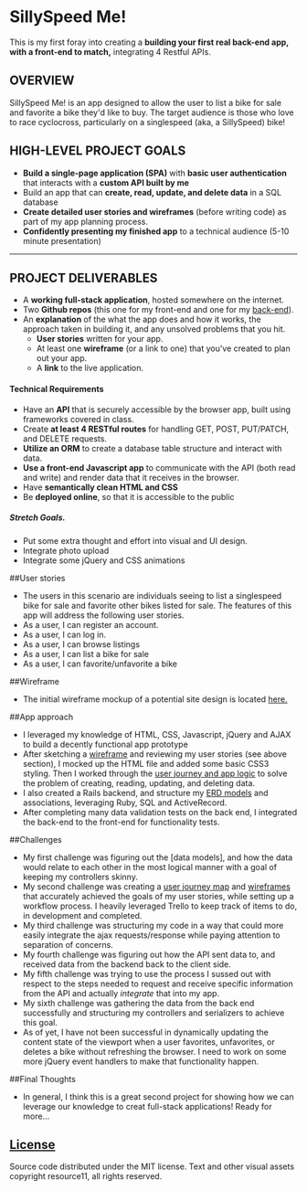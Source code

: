 # SillySpeed Me!

This is my first foray into creating a **building your first real back-end app, with a front-end to match,** integrating 4 Restful APIs.

## OVERVIEW

SillySpeed Me! is an app designed to allow the user to list a bike for sale and favorite a bike they'd like to buy. The target audience is those who love to race cyclocross, particularly on a singlespeed (aka, a SillySpeed) bike!

## HIGH-LEVEL PROJECT GOALS
- **Build a single-page application (SPA)** with **basic user authentication** that interacts with a **custom API built by me**
- Build an app that can **create, read, update, and delete data** in a SQL database
- **Create detailed user stories and wireframes** (before writing code) as part of my app planning process.
- **Confidently presenting my finished app** to a technical audience (5-10 minute presentation)

---

## PROJECT DELIVERABLES

- A **working full-stack application**, hosted somewhere on the internet.
- Two **Github repos** (this one for my front-end and one for my [back-end](https://github.com/resource11/project2-api)). 
- An **explanation** of the what the app does and how it works, the approach taken in building it, and any unsolved problems that you hit.
  - **User stories** written for your app.
  - At least one **wireframe** (or a link to one) that you've created to plan out your app.
  - A **link** to the live application.

#### Technical Requirements

* Have an **API** that is securely accessible by the browser app, built using frameworks covered in class.
* Create **at least 4 RESTful routes** for handling GET, POST, PUT/PATCH, and DELETE requests.
* **Utilize an ORM** to create a database table structure and interact with data.
* **Use a front-end Javascript app** to communicate with the API (both read and write) and render data that it receives in the browser.
* Have **semantically clean HTML and CSS**
* Be **deployed online**, so that it is accessible to the public

##### Stretch Goals.
* Put some extra thought and effort into visual and UI design.
* Integrate photo upload
* Integrate some jQuery and CSS animations

##User stories
* The users in this scenario are individuals seeing to list a singlespeed bike for sale and favorite other bikes listed for sale.
The features of this app will address the following user stories.
* As a user, I can register an account.
* As a user, I can log in.
* As a user, I can browse listings
* As a user, I can list a bike for sale
* As a user, I can favorite/unfavorite a bike


##Wireframe
* The initial wireframe mockup of a potential site design is located [here.](link)

##App approach
* I leveraged my knowledge of HTML, CSS, Javascript, jQuery and AJAX to build a decently functional app prototype
* After sketching a [wireframe](https://www.dropbox.com/s/xi5r1fu76du7bjr/ssme_wireframes.pdf?dl=0) and reviewing my user stories (see above section), I mocked up the HTML file and added some basic CSS3 styling. Then I worked through the [user journey and app logic](https://www.dropbox.com/s/lsjt6hj2m70r4mh/ssme_User_Journey.png?dl=0) to solve the problem of creating, reading, updating, and deleting data.
* I also created a Rails backend, and structure my [ERD models](https://www.dropbox.com/s/sy0v0j76ejnk1xl/ssme_ERD_Models.png?dl=0) and associations, leveraging Ruby, SQL and ActiveRecord.
* After completing many data validation tests on the back end, I integrated the back-end to the front-end for functionality tests.

##Challenges
* My first challenge was figuring out the [data models], and how the data would relate to each other in the most logical manner with a goal of keeping my controllers skinny.
* My second challenge was creating a [user journey map](https://www.dropbox.com/s/lsjt6hj2m70r4mh/ssme_User_Journey.png?dl=0) and [wireframes](https://www.dropbox.com/s/xi5r1fu76du7bjr/ssme_wireframes.pdf?dl=0) that accurately achieved the goals of my user stories, while setting up a workflow process. I heavily leveraged Trello to keep track of items to do, in development and completed.
* My third challenge was structuring my code in a way that could more easily integrate the ajax requests/response while paying attention to separation of concerns.
* My fourth challenge was figuring out how the API sent data to, and received data from the backend back to the client side.
* My fifth challenge was trying to use the process I sussed out with respect to the steps needed to request and receive specific information from the API and actually *integrate* that into my app.
* My sixth challenge was gathering the data from the back end successfully and structuring my controllers and serializers to achieve this goal.
* As of yet, I have not been successful in dynamically updating the content state of the viewport when a user favorites, unfavorites, or deletes a bike without refreshing the browser. I need to work on some more jQuery event handlers to make that functionality happen.

##Final Thoughts
* In general, I think this is a great second project for showing how we can leverage our knowledge to creat full-stack applications! Ready for more...

[License](LICENSE)
------------------

Source code distributed under the MIT license. Text and other visual assets copyright
resource11, all rights reserved.
